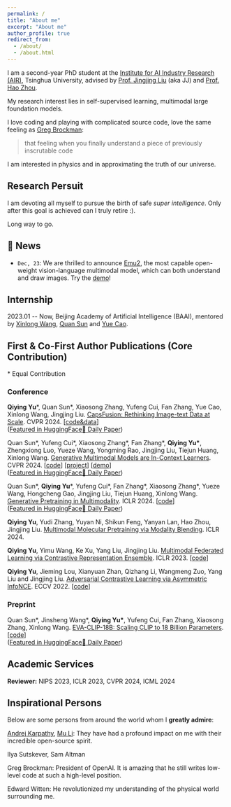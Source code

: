 ```yaml
---
permalink: /
title: "About me"
excerpt: "About me"
author_profile: true
redirect_from: 
  - /about/
  - /about.html
---
```


I am a second-year PhD student at the [Institute for AI Industry Research (AIR)](https://air.tsinghua.edu.cn), Tsinghua University, advised by [Prof. Jingjing Liu](https://air.tsinghua.edu.cn/en/info/1046/1194.htm) (aka JJ) and [Prof. Hao Zhou](https://zhouh.github.io).

My research interest lies in self-supervised learning, multimodal large foundation models.

I love coding and playing with complicated source code, love the same feeling as [Greg Brockman](https://x.com/gdb/status/1728308513888170134?s=20):

> that feeling when you finally understand a piece of previously inscrutable code

I am interested in physics and in approximating the truth of our universe.

## Research Persuit

I am devoting all myself to pursue the birth of safe *super intelligence*. Only after this goal is achieved can I truly retire :).

Long way to go.

## 🚀 News

- `Dec, 23`: We are thrilled to announce [Emu2](https://baaivision.github.io/emu2/), the most capable open-weight vision-language multimodal model, which can both understand and draw images. Try the [demo](https://huggingface.co/spaces/BAAI/Emu2)!

## Internship

2023.01 -- Now, Beijing Academy of Artificial Intelligence (BAAI), mentored by [Xinlong Wang](https://www.xloong.wang), [Quan Sun](https://github.com/Quan-Sun) and [Yue Cao](http://yue-cao.me).

## First & Co-First Author Publications (Core Contribution)

\* Equal Contribution

### Conference

**Qiying Yu**\*, Quan Sun\*, Xiaosong Zhang, Yufeng Cui, Fan Zhang, Yue Cao, Xinlong Wang, Jingjing Liu. [CapsFusion: Rethinking Image-text Data at Scale](https://arxiv.org/abs/2310.20550). CVPR 2024. [[code&data](https://github.com/baaivision/CapsFusion)]  
([Featured in HuggingFace🤗 Daily Paper](https://huggingface.co/papers?date=2023-11-01))

Quan Sun\*, Yufeng Cui\*, Xiaosong Zhang\*, Fan Zhang\*, **Qiying Yu\***, Zhengxiong Luo, Yueze Wang, Yongming Rao, Jingjing Liu, Tiejun Huang, Xinlong Wang. [Generative Multimodal Models are In-Context Learners](https://arxiv.org/abs/2312.13286). CVPR 2024. [[code](https://github.com/baaivision/Emu)] [[project](https://baaivision.github.io/emu2/)] [[demo](https://huggingface.co/spaces/BAAI/Emu2)]  
([Featured in HuggingFace🤗 Daily Paper](https://huggingface.co/papers?date=2023-12-21))

Quan Sun\*, **Qiying Yu**\*, Yufeng Cui\*, Fan Zhang\*, Xiaosong Zhang\*, Yueze Wang, Hongcheng Gao, Jingjing Liu, Tiejun Huang, Xinlong Wang. [Generative Pretraining in Multimodality](https://arxiv.org/abs/2307.05222). ICLR 2024. [[code](https://github.com/baaivision/Emu)]  
([Featured in HuggingFace🤗 Daily Paper](https://huggingface.co/papers?date=2023-07-12))

**Qiying Yu**, Yudi Zhang, Yuyan Ni, Shikun Feng, Yanyan Lan, Hao Zhou, Jingjing Liu. [Multimodal Molecular Pretraining via Modality Blending](https://arxiv.org/abs/2307.06235).  ICLR 2024.

**Qiying Yu**, Yimu Wang, Ke Xu, Yang Liu, Jingjing Liu. [Multimodal Federated Learning via Contrastive Representation Ensemble](https://openreview.net/pdf?id=Hnk1WRMAYqg). ICLR 2023. [[code](https://github.com/FLAIR-THU/CreamFL)]

**Qiying Yu**, Jieming Lou, Xianyuan Zhan, Qizhang Li, Wangmeng Zuo, Yang Liu and Jingjing Liu. [Adversarial Contrastive Learning via Asymmetric InfoNCE](https://arxiv.org/abs/2207.08374). ECCV 2022. [[code](https://github.com/yqy2001/A-InfoNCE)]

### Preprint

Quan Sun\*, Jinsheng Wang*, **Qiying Yu\***, Yufeng Cui, Fan Zhang, Xiaosong Zhang, Xinlong Wang. [EVA-CLIP-18B: Scaling CLIP to 18 Billion Parameters](https://arxiv.org/pdf/2402.04252.pdf). [[code](https://github.com/baaivision/EVA/tree/master/EVA-CLIP-18B)]  
([Featured in HuggingFace🤗 Daily Paper](https://huggingface.co/papers?date=2024-02-07))

## Academic Services

**Reviewer:** NIPS 2023, ICLR 2023, CVPR 2024, ICML 2024

## Inspirational Persons

Below are some persons from around the world whom I **greatly admire**:

[Andrej Karpathy](https://karpathy.ai/), [Mu Li](http://www.cs.cmu.edu/~muli/index.html): They have had a profound impact on me with their incredible open-source spirit.

Ilya Sutskever, Sam Altman

Greg Brockman: President of OpenAI. It is amazing that he still writes low-level code at such a high-level position.

Edward Witten: He revolutionized my understanding of the physical world surrounding me.

